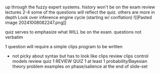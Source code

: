up through the fuzzy expert systems. 
history won't be on the exam
review lectures 2-4
some of the questions will reflect the quiz. others are more in depth
Look over inference engine cycle (starting w/ conflation)
![[Pasted image 20241008082247.png]]

quiz serves to emphasize what WILL be on the exam. questions not verbatim

1 question will require a simple clips program to be written
- not picky about syntax but has to look like clips
review clips control models
review quiz 1
REVIEW QUIZ 1
at least 1 probability/Bayesian theory problem
examples on phase/salience at the end of slide-set
